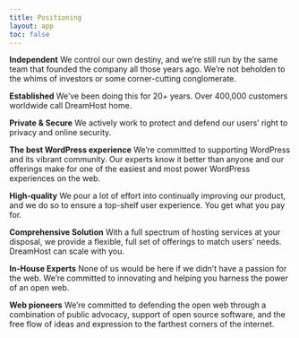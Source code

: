 ```yaml
---
title: Positioning
layout: app
toc: false
---
```


<p class="m-bottom-4"><strong>Independent</strong> We control our own destiny, and we’re still run by the same team that founded the company all those years ago.  We’re not beholden to the whims of investors or some corner-cutting conglomerate.</p>

<p class="m-bottom-4"><strong>Established</strong> We’ve been doing this for 20+ years. Over 400,000 customers worldwide call DreamHost home.</p>

<p class="m-bottom-4"><strong>Private &amp; Secure</strong> We actively work to protect and defend our users’ right to privacy and online security.</p>

<p class="m-bottom-4"><strong>The best WordPress experience</strong> We’re committed to supporting WordPress and its vibrant community.  Our experts know it better than anyone and our offerings make for one of the easiest and most power WordPress experiences on the web.</p>

<p class="m-bottom-4"><strong>High-quality</strong> We pour a lot of effort into continually improving our product, and we do so to ensure a top-shelf user experience. You get what you pay for.</p>

<p class="m-bottom-4"><strong>Comprehensive Solution</strong> With a full spectrum of hosting services at your disposal, we provide a flexible, full set of offerings to match users’ needs. DreamHost can scale with you.</p>

<p class="m-bottom-4"><strong>In-House Experts</strong> None of us would be here if we didn’t have a passion for the web. We’re committed to innovating and helping you harness the power of an open web.</p>

<p class="m-bottom-4"><strong>Web pioneers</strong> We’re committed to defending the open web through a combination of public advocacy, support of open source software, and the free flow of ideas and expression to the farthest corners of the internet.</p>